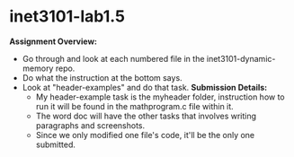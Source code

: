 # inet3101-lab1.5
**Assignment Overview:** 
- Go through and look at each numbered file in the inet3101-dynamic-memory repo.
- Do what the instruction at the bottom says.
- Look at "header-examples" and do that task.
**Submission Details:**
  - My header-example task is the myheader folder, instruction how to run it will be found in the mathprogram.c file within it.
  - The word doc will have the other tasks that involves writing paragraphs and screenshots.
  - Since we only modified one file's code, it'll be the only one submitted.


